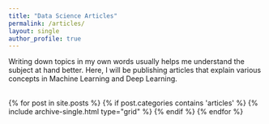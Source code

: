 ```yaml
---
title: "Data Science Articles"
permalink: /articles/
layout: single 
author_profile: true
---
```


Writing down topics in my own words usually helps me understand the subject at hand better. Here, I will be publishing articles that explain various concepts in Machine Learning and Deep Learning. 
<br><br>


<div class="grid__wrapper">
    {% for post in site.posts %}
        {% if post.categories contains 'articles' %}
            {% include archive-single.html type="grid" %}
        {% endif %}
    {% endfor %}
</div>

<br clear="all" /><br/>

<script type='text/javascript' src='https://ko-fi.com/widgets/widget_2.js'></script><script type='text/javascript'>kofiwidget2.init('Buy me a coffee', '#29abe0', 'C0C3387TR');kofiwidget2.draw();</script> 
